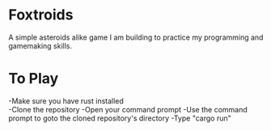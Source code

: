 # Foxtroids

A simple asteroids alike game I am building to practice my programming and gamemaking skills.

# To Play

  -Make sure you have rust installed <br>
  -Clone the repository
  -Open your command prompt
  -Use the command prompt to goto the cloned repository's directory
  -Type "cargo run"
